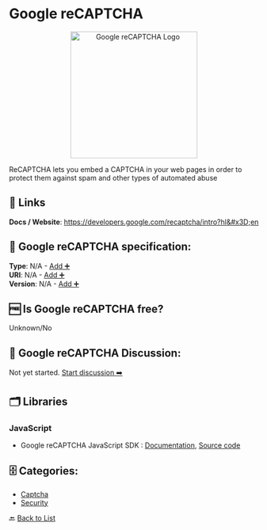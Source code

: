 # Google reCAPTCHA
<p align="center">
    <img width="256" src="https://raw.githubusercontent.com/apis-list/apis-list/main/apis/google-recaptcha/logo_256x256.png" alt="Google reCAPTCHA Logo"/>
</p>
ReCAPTCHA lets you embed a CAPTCHA in your web pages in order to protect them against spam and other types of automated abuse

##  🔗 Links
**Docs / Website**: https://developers.google.com/recaptcha/intro?hl&#x3D;en

## 🧬 Google reCAPTCHA specification:
**Type**: N/A - [Add ➕](https://github.com/apis-list/apis-list/edit/main/apis-list.yaml)  
**URI**: N/A - [Add ➕](https://github.com/apis-list/apis-list/edit/main/apis-list.yaml)  
**Version**: N/A - [Add ➕](https://github.com/apis-list/apis-list/edit/main/apis-list.yaml)

## 🆓 Is Google reCAPTCHA free?
 Unknown/No 

## 💬 Google reCAPTCHA Discussion:
Not yet started. [Start discussion ➡️](https://github.com/apis-list/apis-list/discussions/new)

## 🗂️ Libraries
### JavaScript
- Google reCAPTCHA JavaScript SDK : [Documentation](https://developers.google.com/recaptcha/docs/v3), [Source code](https://www.google.com/recaptcha/api.js)


## 🗄️ Categories:
- [Captcha](https://github.com/apis-list/apis-list#captcha-)
- [Security](https://github.com/apis-list/apis-list#security-)

🔙  [Back to List](https://github.com/apis-list/apis-list)
